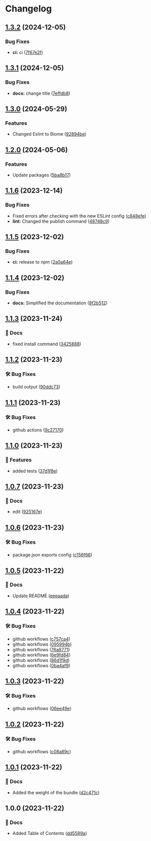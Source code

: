 # Changelog

## [1.3.2](https://github.com/Pilaton/sleep-sleep/compare/v1.3.1...v1.3.2) (2024-12-05)


### Bug Fixes

* **ci:** ci ([7f67e2f](https://github.com/Pilaton/sleep-sleep/commit/7f67e2f432cdd9ad44d200d2fa94894de27a3c37))

## [1.3.1](https://github.com/Pilaton/sleep-sleep/compare/v1.3.0...v1.3.1) (2024-12-05)


### Bug Fixes

* **docs:** change title ([7effdb8](https://github.com/Pilaton/sleep-sleep/commit/7effdb8509de88dbe68706b671668bc220680978))

## [1.3.0](https://github.com/Pilaton/sleep-sleep/compare/v1.2.0...v1.3.0) (2024-05-29)


### Features

* Changed Eslint to Biome ([92894be](https://github.com/Pilaton/sleep-sleep/commit/92894be501cc319358e28809a4bcd5c12480e766))

## [1.2.0](https://github.com/Pilaton/sleep-sleep/compare/v1.1.6...v1.2.0) (2024-05-06)


### Features

* Update packages ([5ba8b17](https://github.com/Pilaton/sleep-sleep/commit/5ba8b179e177c45511553f3e120813ca10a7c4cd))

## [1.1.6](https://github.com/Pilaton/sleep-sleep/compare/v1.1.5...v1.1.6) (2023-12-14)


### Bug Fixes

* Fixed errors after checking with the new ESLint config ([c848efe](https://github.com/Pilaton/sleep-sleep/commit/c848efe366c9cab3ce1c6aeb8e8c95fb1b5d6d17))
* **lint:** Changed the publish command ([48748c9](https://github.com/Pilaton/sleep-sleep/commit/48748c960e0362646ae2243cba8f0aed6a426670))

## [1.1.5](https://github.com/Pilaton/sleep-sleep/compare/v1.1.4...v1.1.5) (2023-12-02)


### Bug Fixes

* **ci:** release to npm ([2a0a64e](https://github.com/Pilaton/sleep-sleep/commit/2a0a64ee3cdd0f789d3373db19620df192d88819))

## [1.1.4](https://github.com/Pilaton/sleep-sleep/compare/v1.1.3...v1.1.4) (2023-12-02)


### Bug Fixes

* **docs:** Simplified the documentation ([8f2b512](https://github.com/Pilaton/sleep-sleep/commit/8f2b5126c0a74d852e833a9dae3eee06b7e9c200))

## [1.1.3](https://github.com/Pilaton/sleep-sleep/compare/v1.1.2...v1.1.3) (2023-11-24)


### 📝 Docs

* fixed install command ([3425888](https://github.com/Pilaton/sleep-sleep/commit/3425888d51cbc4dd600e1d500cbbbcf40e2a06c7))

## [1.1.2](https://github.com/Pilaton/sleep-sleep/compare/v1.1.1...v1.1.2) (2023-11-23)


### 🛠️ Bug Fixes

* build output ([90ddc73](https://github.com/Pilaton/sleep-sleep/commit/90ddc738d61e1c1fd7485d0b48740ef66b127346))

## [1.1.1](https://github.com/Pilaton/sleep-sleep/compare/v1.1.0...v1.1.1) (2023-11-23)


### 🛠️ Bug Fixes

* github actions ([9c27170](https://github.com/Pilaton/sleep-sleep/commit/9c271707de50e384f42ca7b4240c3df00b637f2d))

## [1.1.0](https://github.com/Pilaton/sleep-sleep/compare/v1.0.7...v1.1.0) (2023-11-23)


### 🎉 Features

* added tests ([37d1f8e](https://github.com/Pilaton/sleep-sleep/commit/37d1f8efe46cd1038232e5e987fb34a0047cbb7a))

## [1.0.7](https://github.com/Pilaton/sleep-sleep/compare/v1.0.6...v1.0.7) (2023-11-23)


### 📝 Docs

* edit ([925167e](https://github.com/Pilaton/sleep-sleep/commit/925167e7eb532602115e2f6e17771fd1c6f59736))

## [1.0.6](https://github.com/Pilaton/sleep-sleep/compare/v1.0.5...v1.0.6) (2023-11-23)


### 🛠️ Bug Fixes

* package.json exports config ([c156f66](https://github.com/Pilaton/sleep-sleep/commit/c156f669c218a8006358c21e3f7ac9a16c6e5b76))

## [1.0.5](https://github.com/Pilaton/sleep-sleep/compare/v1.0.4...v1.0.5) (2023-11-22)


### 📝 Docs

* Update README ([eeeaada](https://github.com/Pilaton/sleep-sleep/commit/eeeaada892a47d8a81ac1539daf0e66c4bba8cda))

## [1.0.4](https://github.com/Pilaton/sleep-sleep/compare/v1.0.3...v1.0.4) (2023-11-22)


### 🛠️ Bug Fixes

* github workflows ([c757ca4](https://github.com/Pilaton/sleep-sleep/commit/c757ca49b2497949c30a9c0ea477cd461e37cbeb))
* github workflows ([095994b](https://github.com/Pilaton/sleep-sleep/commit/095994b5209a61dd9eaea0275fccb82b07d4828f))
* github workflows ([76a8771](https://github.com/Pilaton/sleep-sleep/commit/76a8771e8ae5df35fd71d9880c05c3f473e322ac))
* github workflows ([6e9fd84](https://github.com/Pilaton/sleep-sleep/commit/6e9fd84319f72dbe9d53545777def0269d82572b))
* github workflows ([86d1f9d](https://github.com/Pilaton/sleep-sleep/commit/86d1f9d20c7fcd816f0d291930df7b80f22d0f9f))
* github workflows ([0ba4af9](https://github.com/Pilaton/sleep-sleep/commit/0ba4af94507344cd6ee394a7f742f3685038a056))

## [1.0.3](https://github.com/Pilaton/sleep-sleep/compare/v1.0.2...v1.0.3) (2023-11-22)


### 🛠️ Bug Fixes

* github workflows ([06ee49e](https://github.com/Pilaton/sleep-sleep/commit/06ee49e0d40f628acf0a2bf49a9072a9eebd043d))

## [1.0.2](https://github.com/Pilaton/sleep-sleep/compare/v1.0.1...v1.0.2) (2023-11-22)


### 🛠️ Bug Fixes

* github workflows ([c08a89c](https://github.com/Pilaton/sleep-sleep/commit/c08a89cfd4c45e6d9e47557edd788e9bf316c532))

## [1.0.1](https://github.com/Pilaton/sleep-sleep/compare/v1.0.0...v1.0.1) (2023-11-22)


### 📝 Docs

* Added the weight of the bundle ([d2c471c](https://github.com/Pilaton/sleep-sleep/commit/d2c471c42c3ecd33e2a4d492181b80486a79e712))

## 1.0.0 (2023-11-22)


### 📝 Docs

* Added Table of Contents ([dd5589a](https://github.com/Pilaton/sleep-sleep/commit/dd5589af651f222d9163a5200f6754b60854e428))
